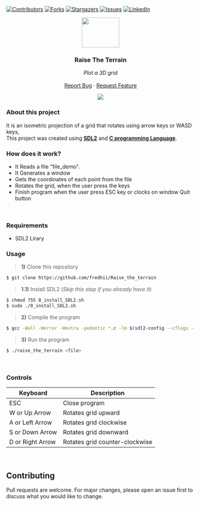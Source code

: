 [![Contributors][contributors-shield]][contributors-url]
[![Forks][forks-shield]][forks-url]
[![Stargazers][stars-shield]][stars-url]
[![Issues][issues-shield]][issues-url]
[![LinkedIn][linkedin-shield]][linkedin-url]


<p align="center">
  <img src="https://i.imgur.com/hnwTrBB.png" width="100" height="80">
  <h3 align="center">Raise The Terrain</h3>

  <p align="center">
        <em>Plot a 3D grid</em>
    <br /><br />
    <a href="https://github.com/fredhii/Python_Projects/issues">Report Bug</a>
    ·
    <a href="https://github.com/fredhii/Python_Projects/issues">Request Feature</a>
  </p>
</p>

<p align="center">
   <img src="https://github.com/fredhii/Raise_the_terrain/blob/master/readme_image.gif">
</p>


### About this project
It is an isometric projection of a grid that rotates using arrow keys or WASD keys,  
This project was created using [**SDL2**](https://en.wikipedia.org/wiki/Simple_DirectMedia_Layer) and [**C programming Language**](https://en.wikipedia.org/wiki/C_(programming_language)).

### How does it work?
- It Reads a file "file_demo".
- It Generates a window
- Gets the coordinates of each point from the file
- Rotates the grid, when the user press the keys
- Finish program when the user press ESC key or clocks on window Quit button

</br>

### Requirements
- SDL2 Lirary

### Usage
> **1)**  Clone this repository
```sh
$ git clone https://github.com/fredhii/Raise_the_terrain
```
> **1.1)**  Install SDL2 (*Skip this step if you already have it*)
```sh
$ chmod 755 0_install_SDL2.sh
$ sudo ./0_install_SDL2.sh
```
> **2)** Compile the program
```sh
$ gcc -Wall -Werror -Wextra -pedantic *.c -lm $(sdl2-config --cflags --libs) -o raise_the_terrain
```
> **3)** Run the program
```sh
$ ./raise_the_terrain <file>
```

</br>

### Controls
| Keyboard	| Description |
| --------------------- | ----------- |
| ESC | Close program |
| W or Up Arrow | Rotates grid upward |
| A or Left Arrow | Rotates grid clockwise |
| S or Down Arrow| Rotates grid downward |
| D or Right Arrow| Rotates grid counter-clockwise |

</br>

## Contributing
Pull requests are welcome. For major changes, please open an issue first to discuss what you would like to change.



[contributors-shield]: https://img.shields.io/github/contributors/fredhii/Raise_the_terrain?style=flat-square
[contributors-url]: https://github.com/fredhii/Raise_the_terrain/graphs/contributors
[forks-shield]: https://img.shields.io/github/forks/fredhii/Raise_the_terrain.svg?style=flat-square
[forks-url]: https://github.com/fredhii/Raise_the_terrain/network/members
[stars-shield]: https://img.shields.io/github/stars/fredhii/Raise_the_terrain.svg?style=flat-square
[stars-url]: https://github.com/fredhii/Raise_the_terrain/stargazers
[issues-shield]: https://img.shields.io/github/issues/fredhii/Raise_the_terrain?style=flat-square
[issues-url]: https://github.com/fredhii/Raise_the_terrain/issues
[linkedin-shield]: https://img.shields.io/badge/-LinkedIn-black.svg?style=flat-square&logo=linkedin&colorB=555
[linkedin-url]: https://linkedin.com/in/fredhii
